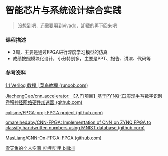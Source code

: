 # 智能芯片与系统设计综合实践

> 没想到吧，还需要用到vivado，卸载的再下回来吧

### 课程描述

- 3周，主要是通过FPGA进行深度学习模型的仿真
- 成绩按照模块化设计，小分特别多，主要是PPT、报告、讲演、代码等



### 参考资料

[1.1 Verilog 教程 | 菜鸟教程 (runoob.com)](https://www.runoob.com/w3cnote/verilog-tutorial.html)

[JiachengCao/cnn_accelerator: 【入门项目】基于PYNQ-Z2实现手写数字识别卷积神经网络硬件加速器 (github.com)](https://github.com/JiachengCao/cnn_accelerator)

[cxlisme/FPGA-proj: FPGA project (github.com)](https://github.com/cxlisme/FPGA-proj/tree/master)

[omarelhedaby/CNN-FPGA: Implementation of CNN on ZYNQ FPGA to classify handwritten numbers using MNIST database (github.com)](https://github.com/omarelhedaby/CNN-FPGA)

[MasLiang/CNN-On-FPGA: FPGA (github.com)](https://github.com/MasLiang/CNN-On-FPGA)

[雪天鱼的个人空间_哔哩哔哩_bilibili](https://space.bilibili.com/397002941)

